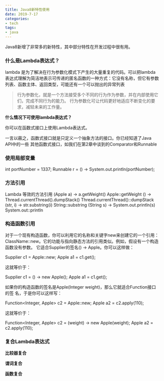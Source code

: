 ```yaml
---
title: Java8新特性使用
date: 2019-7-17
categories:
- tech
tags:
- java
---
```


Java8新增了非常多的新特性，其中部分特性在开发过程中很有用。

<!-- more -->

### 什么是Lambda表达式？

lambda 是为了解决在行为参数化模式下产生的大量重复的代码。可以把lambda表达式理解为简洁地表示可传递的匿名函数的一种方式：它没有名称，但它有参数列表、函数主体、返回类型，可能还有一个可以抛出的异常列表
> 行为参数化，就是一个方法接受多个不同的行为作为参数，并在内部使用它们，完成不同行为的能力。
> 行为参数化可让代码更好地适应不断变化的要求，减轻未来的工作量。

**什么情况下可使用lambda表达式？**

你可以在函数式接口上使用Lambda表达式。

一言以蔽之，函数式接口就是只定义一个抽象方法的接口。你已经知道了Java API中的一些 其他函数式接口，如我们在第2章中谈到的Comparator和Runnable

### 使用局部变量 
int portNumber = 1337; 
Runnable r = () -> System.out.println(portNumber); 

### 方法引用

Lambda 等效的方法引用 
(Apple a) -> a.getWeight() Apple::getWeight 
() -> Thread.currentThread().dumpStack() Thread.currentThread()::dumpStack 
(str, i) -> str.substring(i) String::substring 
(String s) -> System.out.println(s) System.out::println

### 构造函数引用

对于一个现有构造函数，你可以利用它的名称和关键字new来创建它的一个引用： ClassName::new。它的功能与指向静态方法的引用类似。例如，假设有一个构造函数没有参数。 它适合Supplier的签名() -> Apple。你可以这样做： 


Supplier<Apple> c1 = Apple::new; Apple a1 = c1.get(); 
 
这就等价于： 
 
Supplier<Apple> c1 = () -> new Apple(); Apple a1 = c1.get(); 
 
如果你的构造函数的签名是Apple(Integer weight)，那么它就适合Function接口的签 名，于是你可以这样写： 
 
Function<Integer, Apple> c2 = Apple::new;  Apple a2 = c2.apply(110);  
 
这就等价于： 
 
Function<Integer, Apple> c2 = (weight) -> new Apple(weight);  Apple a2 = c2.apply(110); 


### 复合Lambda表达式


**比较器复合**


**谓词复合**


**函数复合**





